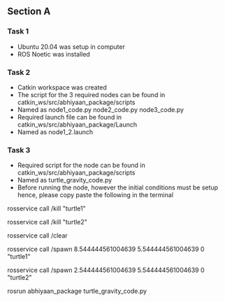 ## Section A
### Task 1
- Ubuntu 20.04 was setup in computer
- ROS Noetic was installed

### Task 2
- Catkin workspace was created 
- The script for the 3 required nodes can be found in catkin_ws/src/abhiyaan_package/scripts
- Named as node1_code.py  node2_code.py  node3_code.py
- Required launch file can be found in catkin_ws/src/abhiyaan_package/Launch
- Named as node1_2.launch

### Task 3
- Required script for the node can be found in catkin_ws/src/abhiyaan_package/scripts
- Named as turtle_gravity_code.py
- Before running the node, however the initial conditions must be setup hence, please copy paste the following in the terminal


rosservice call /kill "turtle1"

rosservice call /kill "turtle2"

rosservice call /clear

rosservice call /spawn 8.544444561004639 5.544444561004639 0 "turtle1"

rosservice call /spawn 2.544444561004639 5.544444561004639 0 "turtle2"

rosrun abhiyaan_package turtle_gravity_code.py



